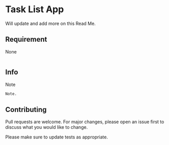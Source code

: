 # Task List App

Will update and add more on this Read Me.

## Requirement

None

```bash
```

## Info
Note

```bash
Note. 
```

## Contributing
Pull requests are welcome. For major changes, please open an issue first to discuss what you would like to change.

Please make sure to update tests as appropriate.

